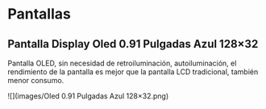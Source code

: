 # Pantallas
## Pantalla Display Oled 0.91 Pulgadas Azul 128×32
Pantalla OLED, sin necesidad de retroiluminación, autoiluminación, el rendimiento de la pantalla es mejor que la pantalla LCD tradicional, también menor consumo.

![](images/Oled 0.91 Pulgadas Azul 128×32.png)


